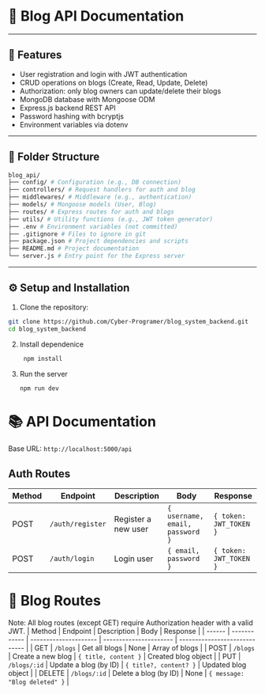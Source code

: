 # 📝 Blog API Documentation

---

## 🚀 Features

- User registration and login with JWT authentication
- CRUD operations on blogs (Create, Read, Update, Delete)
- Authorization: only blog owners can update/delete their blogs
- MongoDB database with Mongoose ODM
- Express.js backend REST API
- Password hashing with bcryptjs
- Environment variables via dotenv

---

## 📁 Folder Structure
```bash
blog_api/
├── config/ # Configuration (e.g., DB connection)
├── controllers/ # Request handlers for auth and blog
├── middlewares/ # Middleware (e.g., authentication)
├── models/ # Mongoose models (User, Blog)
├── routes/ # Express routes for auth and blogs
├── utils/ # Utility functions (e.g., JWT token generator)
├── .env # Environment variables (not committed)
├── .gitignore # Files to ignore in git
├── package.json # Project dependencies and scripts
├── README.md # Project documentation
└── server.js # Entry point for the Express server
```


---

## ⚙️ Setup and Installation

1. Clone the repository:

```bash
git clone https://github.com/Cyber-Programer/blog_system_backend.git
cd blog_system_backend
```

2. Install dependenice
   ```bash
    npm install
   ```
3. Run the server
   ```bash
   npm run dev
   ```
# 📚 API Documentation
Base URL: `http://localhost:5000/api`

## Auth Routes

| Method | Endpoint         | Description         | Body                            | Response               |
| ------ | ---------------- | ------------------- | ------------------------------- | ---------------------- |
| POST   | `/auth/register` | Register a new user | `{ username, email, password }` | `{ token: JWT_TOKEN }` |
| POST   | `/auth/login`    | Login user          | `{ email, password }`           | `{ token: JWT_TOKEN }` |



# 📝 Blog Routes
Note: All blog routes (except GET) require Authorization header with a valid JWT.
| Method | Endpoint     | Description           | Body                   | Response                      |
| ------ | ------------ | --------------------- | ---------------------- | ----------------------------- |
| GET    | `/blogs`     | Get all blogs         | None                   | Array of blogs                |
| POST   | `/blogs`     | Create a new blog     | `{ title, content }`   | Created blog object           |
| PUT    | `/blogs/:id` | Update a blog (by ID) | `{ title?, content? }` | Updated blog object           |
| DELETE | `/blogs/:id` | Delete a blog (by ID) | None                   | `{ message: "Blog deleted" }` |


